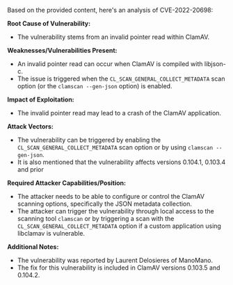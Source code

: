 Based on the provided content, here's an analysis of CVE-2022-20698:

**Root Cause of Vulnerability:**
- The vulnerability stems from an invalid pointer read within ClamAV.

**Weaknesses/Vulnerabilities Present:**
- An invalid pointer read can occur when ClamAV is compiled with libjson-c.
- The issue is triggered when the `CL_SCAN_GENERAL_COLLECT_METADATA` scan option (or the `clamscan --gen-json` option) is enabled.

**Impact of Exploitation:**
- The invalid pointer read may lead to a crash of the ClamAV application.

**Attack Vectors:**
- The vulnerability can be triggered by enabling the `CL_SCAN_GENERAL_COLLECT_METADATA` scan option or by using `clamscan --gen-json`.
- It is also mentioned that the vulnerability affects versions 0.104.1, 0.103.4 and prior

**Required Attacker Capabilities/Position:**
- The attacker needs to be able to configure or control the ClamAV scanning options, specifically the JSON metadata collection.
- The attacker can trigger the vulnerability through local access to the scanning tool `clamscan` or by triggering a scan with the `CL_SCAN_GENERAL_COLLECT_METADATA` option if a custom application using libclamav is vulnerable.

**Additional Notes:**
- The vulnerability was reported by Laurent Delosieres of ManoMano.
- The fix for this vulnerability is included in ClamAV versions 0.103.5 and 0.104.2.